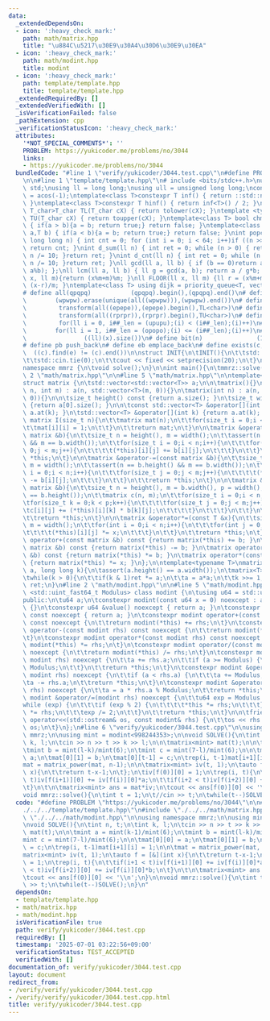 ```yaml
---
data:
  _extendedDependsOn:
  - icon: ':heavy_check_mark:'
    path: math/matrix.hpp
    title: "\u884C\u5217\u30E9\u30A4\u30D6\u30E9\u30EA"
  - icon: ':heavy_check_mark:'
    path: math/modint.hpp
    title: modint
  - icon: ':heavy_check_mark:'
    path: template/template.hpp
    title: template/template.hpp
  _extendedRequiredBy: []
  _extendedVerifiedWith: []
  _isVerificationFailed: false
  _pathExtension: cpp
  _verificationStatusIcon: ':heavy_check_mark:'
  attributes:
    '*NOT_SPECIAL_COMMENTS*': ''
    PROBLEM: https://yukicoder.me/problems/no/3044
    links:
    - https://yukicoder.me/problems/no/3044
  bundledCode: "#line 1 \"verify/yukicoder/3044.test.cpp\"\n#define PROBLEM \"https://yukicoder.me/problems/no/3044\"\
    \n\n#line 1 \"template/template.hpp\"\n# include <bits/stdc++.h>\nusing namespace\
    \ std;\nusing ll = long long;\nusing ull = unsigned long long;\nconst double pi\
    \ = acos(-1);\ntemplate<class T>constexpr T inf() { return ::std::numeric_limits<T>::max();\
    \ }\ntemplate<class T>constexpr T hinf() { return inf<T>() / 2; }\ntemplate <typename\
    \ T_char>T_char TL(T_char cX) { return tolower(cX); }\ntemplate <typename T_char>T_char\
    \ TU(T_char cX) { return toupper(cX); }\ntemplate<class T> bool chmin(T& a,T b)\
    \ { if(a > b){a = b; return true;} return false; }\ntemplate<class T> bool chmax(T&\
    \ a,T b) { if(a < b){a = b; return true;} return false; }\nint popcnt(unsigned\
    \ long long n) { int cnt = 0; for (int i = 0; i < 64; i++)if ((n >> i) & 1)cnt++;\
    \ return cnt; }\nint d_sum(ll n) { int ret = 0; while (n > 0) { ret += n % 10;\
    \ n /= 10; }return ret; }\nint d_cnt(ll n) { int ret = 0; while (n > 0) { ret++;\
    \ n /= 10; }return ret; }\nll gcd(ll a, ll b) { if (b == 0)return a; return gcd(b,\
    \ a%b); };\nll lcm(ll a, ll b) { ll g = gcd(a, b); return a / g*b; };\nll MOD(ll\
    \ x, ll m){return (x%m+m)%m; }\nll FLOOR(ll x, ll m) {ll r = (x%m+m)%m; return\
    \ (x-r)/m; }\ntemplate<class T> using dijk = priority_queue<T, vector<T>, greater<T>>;\n\
    # define all(qpqpq)           (qpqpq).begin(),(qpqpq).end()\n# define UNIQUE(wpwpw)\
    \        (wpwpw).erase(unique(all((wpwpw))),(wpwpw).end())\n# define LOWER(epepe)\
    \         transform(all((epepe)),(epepe).begin(),TL<char>)\n# define UPPER(rprpr)\
    \         transform(all((rprpr)),(rprpr).begin(),TU<char>)\n# define rep(i,upupu)\
    \         for(ll i = 0, i##_len = (upupu);(i) < (i##_len);(i)++)\n# define reps(i,opopo)\
    \        for(ll i = 1, i##_len = (opopo);(i) <= (i##_len);(i)++)\n# define len(x)\
    \                ((ll)(x).size())\n# define bit(n)               (1LL << (n))\n\
    # define pb push_back\n# define eb emplace_back\n# define exists(c, e)       \
    \  ((c).find(e) != (c).end())\n\nstruct INIT{\n\tINIT(){\n\t\tstd::ios::sync_with_stdio(false);\n\
    \t\tstd::cin.tie(0);\n\t\tcout << fixed << setprecision(20);\n\t}\n}INIT;\n\n\
    namespace mmrz {\n\tvoid solve();\n}\n\nint main(){\n\tmmrz::solve();\n}\n#line\
    \ 2 \"math/matrix.hpp\"\n\n#line 5 \"math/matrix.hpp\"\n\ntemplate<typename T>\n\
    struct matrix {\n\tstd::vector<std::vector<T>> a;\n\n\tmatrix(){}\n\tmatrix(int\
    \ n, int m) : a(n, std::vector<T>(m, 0)){}\n\tmatrix(int n) : a(n, std::vector<T>(n,\
    \ 0)){}\n\n\tsize_t height() const {return a.size(); }\n\tsize_t width() const\
    \ {return a[0].size(); }\n\n\tconst std::vector<T> &operator[](int k) const {return\
    \ a.at(k); }\n\tstd::vector<T> &operator[](int k) {return a.at(k); }\n\n\tstatic\
    \ matrix I(size_t n){\n\t\tmatrix mat(n);\n\t\tfor(size_t i = 0;i < n;i++){\n\t\
    \t\tmat[i][i] = 1;\n\t\t}\n\t\treturn mat;\n\t}\n\n\tmatrix &operator+=(const\
    \ matrix &b){\n\t\tsize_t n = height(), m = width();\n\t\tassert(n == b.height()\
    \ && m == b.width());\n\t\tfor(size_t i = 0;i < n;i++){\n\t\t\tfor(size_t j =\
    \ 0;j < m;j++){\n\t\t\t\t(*this)[i][j] += b[i][j];\n\t\t\t}\n\t\t}\n\t\treturn\
    \ *this;\n\t}\n\n\tmatrix &operator-=(const matrix &b){\n\t\tsize_t n = height(),\
    \ m = width();\n\t\tassert(n == b.height() && m == b.width());\n\t\tfor(size_t\
    \ i = 0;i < n;i++){\n\t\t\tfor(size_t j = 0;j < m;j++){\n\t\t\t\t(*this)[i][j]\
    \ -= b[i][j];\n\t\t\t}\n\t\t}\n\t\treturn *this;\n\t}\n\n\tmatrix &operator*=(const\
    \ matrix &b){\n\t\tsize_t n = height(), m = b.width(), p = width();\n\t\tassert(p\
    \ == b.height());\n\t\tmatrix c(n, m);\n\t\tfor(size_t i = 0;i < n;i++){\n\t\t\
    \tfor(size_t k = 0;k < p;k++){\n\t\t\t\tfor(size_t j = 0;j < m;j++){\n\t\t\t\t\
    \tc[i][j] += (*this)[i][k] * b[k][j];\n\t\t\t\t}\n\t\t\t}\n\t\t}\n\t\ta.swap(c.a);\n\
    \t\treturn *this;\n\t}\n\n\tmatrix &operator*=(const T &x){\n\t\tsize_t n = height(),\
    \ m = width();\n\t\tfor(int i = 0;i < n;i++){\n\t\t\tfor(int j = 0;j < m;j++){\n\
    \t\t\t\t(*this)[i][j] *= x;\n\t\t\t}\n\t\t}\n\t\treturn *this;\n\t}\n\n\tmatrix\
    \ operator+(const matrix &b) const {return matrix(*this) += b; }\n\tmatrix operator-(const\
    \ matrix &b) const {return matrix(*this) -= b; }\n\tmatrix operator*(const matrix\
    \ &b) const {return matrix(*this) *= b; }\n\tmatrix operator*(const T &x) const\
    \ {return matrix(*this) *= x; }\n};\n\ntemplate<typename T>\nmatrix<T> matrix_power(matrix<T>\
    \ a, long long k){\n\tassert(a.height() == a.width());\n\tmatrix<T> ret = matrix<T>::I(a.height());\n\
    \twhile(k > 0){\n\t\tif(k & 1)ret *= a;\n\t\ta = a*a;\n\t\tk >>= 1;\n\t}\n\treturn\
    \ ret;\n}\n#line 2 \"math/modint.hpp\"\n\n#line 5 \"math/modint.hpp\"\n\ntemplate\
    \ <std::uint_fast64_t Modulus> class modint {\n\tusing u64 = std::uint_fast64_t;\n\
    public:\n\tu64 a;\n\tconstexpr modint(const u64 x = 0) noexcept : a(x % Modulus)\
    \ {}\n\tconstexpr u64 &value() noexcept { return a; }\n\tconstexpr const u64 &value()\
    \ const noexcept { return a; }\n\tconstexpr modint operator+(const modint rhs)\
    \ const noexcept {\n\t\treturn modint(*this) += rhs;\n\t}\n\tconstexpr modint\
    \ operator-(const modint rhs) const noexcept {\n\t\treturn modint(*this) -= rhs;\n\
    \t}\n\tconstexpr modint operator*(const modint rhs) const noexcept {\n\t\treturn\
    \ modint(*this) *= rhs;\n\t}\n\tconstexpr modint operator/(const modint rhs) const\
    \ noexcept {\n\t\treturn modint(*this) /= rhs;\n\t}\n\tconstexpr modint &operator+=(const\
    \ modint rhs) noexcept {\n\t\ta += rhs.a;\n\t\tif (a >= Modulus) {\n\t\t\ta -=\
    \ Modulus;\n\t\t}\n\t\treturn *this;\n\t}\n\tconstexpr modint &operator-=(const\
    \ modint rhs) noexcept {\n\t\tif (a < rhs.a) {\n\t\t\ta += Modulus;\n\t\t}\n\t\
    \ta -= rhs.a;\n\t\treturn *this;\n\t}\n\tconstexpr modint &operator*=(const modint\
    \ rhs) noexcept {\n\t\ta = a * rhs.a % Modulus;\n\t\treturn *this;\n\t}\n\tconstexpr\
    \ modint &operator/=(modint rhs) noexcept {\n\t\tu64 exp = Modulus - 2;\n\t\t\
    while (exp) {\n\t\t\tif (exp % 2) {\n\t\t\t\t*this *= rhs;\n\t\t\t}\n\t\t\trhs\
    \ *= rhs;\n\t\t\texp /= 2;\n\t\t}\n\t\treturn *this;\n\t}\n\n\tfriend std::ostream&\
    \ operator<<(std::ostream& os, const modint& rhs) {\n\t\tos << rhs.a;\n\t\treturn\
    \ os;\n\t}\n};\n#line 6 \"verify/yukicoder/3044.test.cpp\"\n\nusing namespace\
    \ mmrz;\n\nusing mint = modint<998244353>;\n\nvoid SOLVE(){\n\tint n, t;\n\tint\
    \ k, l;\n\tcin >> n >> t >> k >> l;\n\n\tmatrix<mint> mat(t);\n\n\tmint a = mint(k-1)/mint(6);\n\
    \tmint b = mint(l-k)/mint(6);\n\tmint c = mint(7-l)/mint(6);\n\n\tmat[0][0] =\
    \ a;\n\tmat[0][1] = b;\n\tmat[0][t-1] = c;\n\trep(i, t-1)mat[i+1][i] = 1;\n\n\t\
    mat = matrix_power(mat, n-1);\n\n\tmatrix<mint> iv(t, 1);\n\tauto f = [&](int\
    \ x){\n\t\treturn t-x-1;\n\t};\n\tiv[f(0)][0] = 1;\n\trep(i, t){\n\t\tif(i+1 <\
    \ t)iv[f(i+1)][0] += iv[f(i)][0]*a;\n\t\tif(i+2 < t)iv[f(i+2)][0] += iv[f(i)][0]*b;\n\
    \t}\n\t\n\tmatrix<mint> ans = mat*iv;\n\tcout << ans[f(0)][0] << '\\n';\n}\n\n\
    void mmrz::solve(){\n\tint t = 1;\n\t//cin >> t;\n\twhile(t--)SOLVE();\n}\n"
  code: "#define PROBLEM \"https://yukicoder.me/problems/no/3044\"\n\n#include \"\
    ./../../template/template.hpp\"\n#include \"./../../math/matrix.hpp\"\n#include\
    \ \"./../../math/modint.hpp\"\n\nusing namespace mmrz;\n\nusing mint = modint<998244353>;\n\
    \nvoid SOLVE(){\n\tint n, t;\n\tint k, l;\n\tcin >> n >> t >> k >> l;\n\n\tmatrix<mint>\
    \ mat(t);\n\n\tmint a = mint(k-1)/mint(6);\n\tmint b = mint(l-k)/mint(6);\n\t\
    mint c = mint(7-l)/mint(6);\n\n\tmat[0][0] = a;\n\tmat[0][1] = b;\n\tmat[0][t-1]\
    \ = c;\n\trep(i, t-1)mat[i+1][i] = 1;\n\n\tmat = matrix_power(mat, n-1);\n\n\t\
    matrix<mint> iv(t, 1);\n\tauto f = [&](int x){\n\t\treturn t-x-1;\n\t};\n\tiv[f(0)][0]\
    \ = 1;\n\trep(i, t){\n\t\tif(i+1 < t)iv[f(i+1)][0] += iv[f(i)][0]*a;\n\t\tif(i+2\
    \ < t)iv[f(i+2)][0] += iv[f(i)][0]*b;\n\t}\n\t\n\tmatrix<mint> ans = mat*iv;\n\
    \tcout << ans[f(0)][0] << '\\n';\n}\n\nvoid mmrz::solve(){\n\tint t = 1;\n\t//cin\
    \ >> t;\n\twhile(t--)SOLVE();\n}\n"
  dependsOn:
  - template/template.hpp
  - math/matrix.hpp
  - math/modint.hpp
  isVerificationFile: true
  path: verify/yukicoder/3044.test.cpp
  requiredBy: []
  timestamp: '2025-07-01 03:22:56+09:00'
  verificationStatus: TEST_ACCEPTED
  verifiedWith: []
documentation_of: verify/yukicoder/3044.test.cpp
layout: document
redirect_from:
- /verify/verify/yukicoder/3044.test.cpp
- /verify/verify/yukicoder/3044.test.cpp.html
title: verify/yukicoder/3044.test.cpp
---
```

